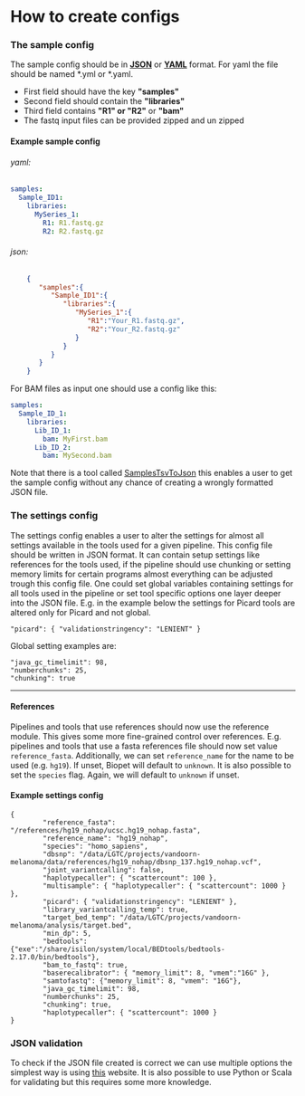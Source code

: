 # How to create configs

### The sample config

The sample config should be in [__JSON__](http://www.json.org/) or [__YAML__](http://yaml.org/) format. For yaml the file should be named *.yml or *.yaml.

- First field should have the key __"samples"__
- Second field should contain the __"libraries"__
- Third field contains __"R1" or "R2"__ or __"bam"__
- The fastq input files can be provided zipped and un zipped

#### Example sample config

###### yaml:

``` yaml
samples:
  Sample_ID1:
    libraries:
      MySeries_1:
        R1: R1.fastq.gz
        R2: R2.fastq.gz
```

###### json:

``` json
    {  
       "samples":{  
          "Sample_ID1":{  
             "libraries":{  
                "MySeries_1":{  
                   "R1":"Your_R1.fastq.gz",
                   "R2":"Your_R2.fastq.gz"
                }
             }
          }
       }
    }
```

For BAM files as input one should use a config like this:
  
``` yaml
samples:
  Sample_ID_1:
    libraries:  
      Lib_ID_1:
        bam: MyFirst.bam
      Lib_ID_2:
        bam: MySecond.bam
```


Note that there is a tool called [SamplesTsvToJson](../tools/SamplesTsvToJson.md) this enables a user to get the sample config without any chance of creating a wrongly formatted JSON file.


### The settings config
The settings config enables a user to alter the settings for almost all settings available in the tools used for a given pipeline.
This config file should be written in JSON format. It can contain setup settings like references for the tools used,
if the pipeline should use chunking or setting memory limits for certain programs almost everything can be adjusted trough this config file.
One could set global variables containing settings for all tools used in the pipeline or set tool specific options one layer deeper into the JSON file.
E.g. in the example below the settings for Picard tools are altered only for Picard and not global. 

~~~
"picard": { "validationstringency": "LENIENT" } 
~~~

Global setting examples are:
~~~
"java_gc_timelimit": 98,
"numberchunks": 25,
"chunking": true
~~~


----

#### References
Pipelines and tools that use references should now use the reference module. This gives some more fine-grained control over references.
E.g. pipelines and tools that use a fasta references file should now set value `reference_fasta`.
Additionally, we can set `reference_name` for the name to be used (e.g. `hg19`). If unset, Biopet will default to `unknown`.
It is also possible to set the `species` flag. Again, we will default to `unknown` if unset.
#### Example settings config
~~~
{
        "reference_fasta": "/references/hg19_nohap/ucsc.hg19_nohap.fasta",
        "reference_name": "hg19_nohap",
        "species": "homo_sapiens",
        "dbsnp": "/data/LGTC/projects/vandoorn-melanoma/data/references/hg19_nohap/dbsnp_137.hg19_nohap.vcf",
        "joint_variantcalling": false,
        "haplotypecaller": { "scattercount": 100 },
        "multisample": { "haplotypecaller": { "scattercount": 1000 } },
        "picard": { "validationstringency": "LENIENT" },
        "library_variantcalling_temp": true,
        "target_bed_temp": "/data/LGTC/projects/vandoorn-melanoma/analysis/target.bed",
        "min_dp": 5,
        "bedtools": {"exe":"/share/isilon/system/local/BEDtools/bedtools-2.17.0/bin/bedtools"},
        "bam_to_fastq": true,
        "baserecalibrator": { "memory_limit": 8, "vmem":"16G" },
        "samtofastq": {"memory_limit": 8, "vmem": "16G"},
        "java_gc_timelimit": 98,
        "numberchunks": 25,
        "chunking": true,
        "haplotypecaller": { "scattercount": 1000 }
}
~~~

### JSON validation

To check if the JSON file created is correct we can use multiple options the simplest way is using [this](http://jsonformatter.curiousconcept.com/)
website. It is also possible to use Python or Scala for validating but this requires some more knowledge.